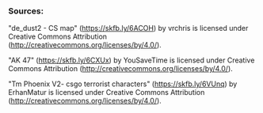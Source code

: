 ### Sources:

"de_dust2 - CS map" (https://skfb.ly/6ACOH) by vrchris is licensed under Creative Commons Attribution (http://creativecommons.org/licenses/by/4.0/).

"AK 47" (https://skfb.ly/6CXUx) by YouSaveTime is licensed under Creative Commons Attribution (http://creativecommons.org/licenses/by/4.0/).

"Tm Phoenix V2- csgo terrorist characters" (https://skfb.ly/6VUnq) by ErhanMatur is licensed under Creative Commons Attribution (http://creativecommons.org/licenses/by/4.0/).